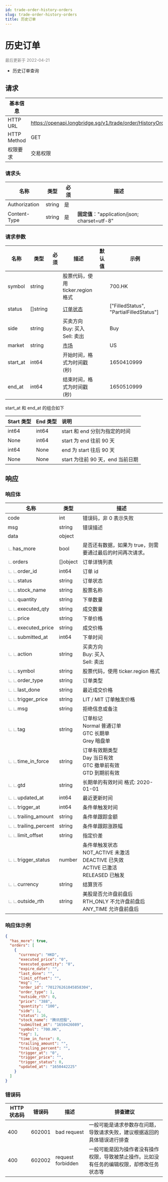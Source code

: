 ```yaml
---
id: trade-order-history-orders
slug: trade-order-history-orders
title: 历史订单
---
```


#  历史订单

<font color='gray' size='2'>最后更新于 2022-04-21</font>

 - 历史订单查询

## 请求

| 基本信息        |                                                            |
|-------------|------------------------------------------------------------|
| HTTP URL    | https://openapi.longbridge.sg/v1/trade/order/HistoryOrders |
| HTTP Method | GET                                                        |
| 权限要求        | 交易权限                                                       |

### 请求头

| 名称            | 类型     | 必须  | 描述                                        |
|---------------|--------|-----|-------------------------------------------|
| Authorization | string | 是   |                                           |
| Content-Type  | string | 是   | **固定值**："application/json; charset=utf-8" |

### 请求参数

| 名称       | 类型       | 必须  | 描述                                      | 默认值 | 示例                                      |
|----------|----------|-----|-----------------------------------------|-----|-----------------------------------------|
| symbol   | string   |     | 股票代码，使用 ticker.region 格式                |     | 700.HK                                  |
| status   | []string |     | [订单状态](../trade-definition#orderstatus) |     | ["FilledStatus", "PartialFilledStatus"] |
| side     | string   |     | 买卖方向<br/>Buy: 买入<br/>Sell: 卖出           |     | Buy                                     |
| market   | string   |     | [市场](../trade-definition#market)        |     | US                                      |
| start_at | int64    |     | 开始时间，格式为时间戳 (秒)                         |     | 1650410999                              |
| end_at   | int64    |     | 结束时间，格式为时间戳 (秒)                         |     | 1650510999                              |

start_at 和 end_at 的组合如下

| Start 类型 | End 类型 | 说明                      |
|:---------|:-------|:------------------------|
| int64    | int64  | start 和 end 分别为指定的时间    |
| None     | int64  | start 为 end 往前 90 天     |
| int64    | None   | end 为 start 往后 90 天     |
| None     | None   | start 为往前 90 天，end 当前日期 |

## 响应

### 响应体

| 名称                                                                     | 类型       | 描述                                                                                |
|------------------------------------------------------------------------|----------|-----------------------------------------------------------------------------------|
| code                                                                   | int      | 错误码，非 0 表示失败                                                                      |
| msg                                                                    | string   | 错误描述                                                                              |
| data                                                                   | object   |                                                                                   |
| <font color='grey'>∟</font>has_more                                    | bool     | 是否还有数据，如果为 true，则需要通过最后的时间再次请求。                                                   |
| <font color='grey'>∟</font>orders                                      | []object | 订单详情列表                                                                            |
| <font color='grey'>∟</font><font color='grey'>∟</font>order_id         | int64    | 订单 id                                                                             |
| <font color='grey'>∟</font><font color='grey'>∟</font>status           | string   | 订单状态                                                                              |
| <font color='grey'>∟</font><font color='grey'>∟</font>stock_name       | string   | 股票名称                                                                              |
| <font color='grey'>∟</font><font color='grey'>∟</font>quantity         | string   | 下单数量                                                                              |
| <font color='grey'>∟</font><font color='grey'>∟</font>executed_qty     | string   | 成交数量                                                                              |
| <font color='grey'>∟</font><font color='grey'>∟</font>price            | string   | 下单价格                                                                              |
| <font color='grey'>∟</font><font color='grey'>∟</font>executed_price   | string   | 成交价格                                                                              |
| <font color='grey'>∟</font><font color='grey'>∟</font>submitted_at     | int64    | 下单时间                                                                              |
| <font color='grey'>∟</font><font color='grey'>∟</font>action           | string   | 买卖方向<br />Buy: 买入<br />Sell: 卖出                                                   |
| <font color='grey'>∟</font><font color='grey'>∟</font>symbol           | string   | 股票代码，使用 ticker.region 格式                                                          |
| <font color='grey'>∟</font><font color='grey'>∟</font>order_type       | string   | 订单类型                                                                              |
| <font color='grey'>∟</font><font color='grey'>∟</font>last_done        | string   | 最近成交价格                                                                            |
| <font color='grey'>∟</font><font color='grey'>∟</font>trigger_price    | string   | LIT / MIT 订单触发价格                                                                  |
| <font color='grey'>∟</font><font color='grey'>∟</font>msg              | string   | 拒绝信息或备注                                                                           |
| <font color='grey'>∟</font><font color='grey'>∟</font>tag              | string   | 订单标记<br />Normal 普通订单<br />GTC 长期单<br />Grey 暗盘单                                  |
| <font color='grey'>∟</font><font color='grey'>∟</font>time_in_force    | string   | 订单有效期类型<br />Day 当日有效<br />GTC 撤单前有效<br />GTD 到期前有效                               |
| <font color='grey'>∟</font><font color='grey'>∟</font>gtd              | string   | 长期单的有效时间 格式: 2020-01-01                                                           |
| <font color='grey'>∟</font><font color='grey'>∟</font>updated_at       | int64    | 最近更新时间                                                                            |
| <font color='grey'>∟</font><font color='grey'>∟</font>trigger_at       | int64    | 条件单触发时间                                                                           |
| <font color='grey'>∟</font><font color='grey'>∟</font>trailing_amount  | string   | 条件单跟踪金额                                                                           |
| <font color='grey'>∟</font><font color='grey'>∟</font>trailing_percent | string   | 条件单跟踪涨跌幅                                                                          |
| <font color='grey'>∟</font><font color='grey'>∟</font>limit_offset     | string   | 指定价差                                                                              |
| <font color='grey'>∟</font><font color='grey'>∟</font>trigger_status   | number   | 条件单触发状态<br />NOT_ACTIVE 未激活 <br />DEACTIVE 已失效<br />ACTIVE 已激活 <br />RELEASED 已触发 |
| <font color='grey'>∟</font><font color='grey'>∟</font>currency         | string   | 结算货币                                                                              |
| <font color='grey'>∟</font><font color='grey'>∟</font>outside_rth      | string   | 美股是否允许盘前盘后<br /> RTH_ONLY 不允许盘前盘后<br />ANY_TIME 允许盘前盘后                            |




### 响应体示例

```json
{
  "has_more": true,
  "orders": [
    {
      "currency": "HKD",
      "executed_price": "0",
      "executed_quantity": "0",
      "expire_date": "",
      "last_done": "",
      "limit_offset": "",
      "msg": "",
      "order_id": "701276261045858304",
      "order_type": 1,
      "outside_rth": 0,
      "price": "388",
      "quantity": "100",
      "side": 1,
      "status": 16,
      "stock_name": "腾讯控股",
      "submitted_at": "1650426089",
      "symbol": "700.HK",
      "tag": 1,
      "time_in_force": 0,
      "trailing_amount": "",
      "trailing_percent": "",
      "trigger_at": "0",
      "trigger_price": "",
      "trigger_status": 0,
      "updated_at": "1650442225"
    }
  ]
}
```

### 错误码

| HTTP 状态码 | 错误码    | 描述                | 排查建议                                          |
|----------|--------|-------------------|-----------------------------------------------|
| 400      | 602001 | bad request       | 一般可能是请求参数存在问题，导致请求失败，建议根据返回的具体错误进行排查          |
| 400      | 602002 | request forbidden | 一般可能是因为操作者没有操作权限，导致被禁止操作。比如没有任务的编辑权限，却修改任务状态等 |
